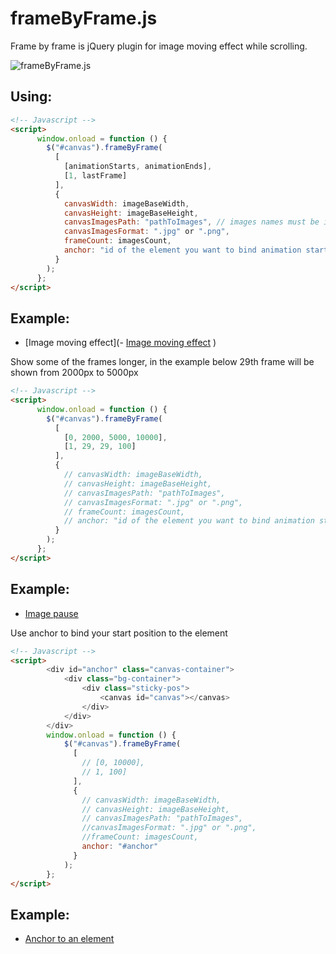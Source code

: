# frameByFrame.js
Frame by frame is jQuery plugin for image moving effect while scrolling.

![frameByFrame.js](http://iself-inox.ru/img/gif.gif)

## Using:
```html
<!-- Javascript -->
<script>
      window.onload = function () {
        $("#canvas").frameByFrame(
          [
            [animationStarts, animationEnds],
            [1, lastFrame]
          ],
          {
            canvasWidth: imageBaseWidth,
            canvasHeight: imageBaseHeight,
            canvasImagesPath: "pathToImages", // images names must be in order from 1 (1.png) to last number (100.png)
            canvasImagesFormat: ".jpg" or ".png",
            frameCount: imagesCount,
            anchor: "id of the element you want to bind animation start" // not obligatory
          }
        );
      };
</script>
```

## Example:
- [Image moving effect](- [Image moving effect](https://codesandbox.io/s/frosty-ramanujan-bhdur?file=/index.html)
)

Show some of the frames longer, in the example below 29th frame will be shown from 2000px to 5000px
```html
<!-- Javascript -->
<script>
      window.onload = function () {
        $("#canvas").frameByFrame(
          [
            [0, 2000, 5000, 10000],
            [1, 29, 29, 100]
          ],
          {
            // canvasWidth: imageBaseWidth,
            // canvasHeight: imageBaseHeight,
            // canvasImagesPath: "pathToImages",
            // canvasImagesFormat: ".jpg" or ".png",
            // frameCount: imagesCount,
            // anchor: "id of the element you want to bind animation start" // not obligatory
          }
        );
      };
</script>
```
## Example:
- [Image pause](https://codesandbox.io/s/wizardly-napier-0z9ls)


Use anchor to bind your start position to the element
```html
<!-- Javascript -->
<script>
        <div id="anchor" class="canvas-container">
            <div class="bg-container">
                <div class="sticky-pos">
                    <canvas id="canvas"></canvas>
                </div>
            </div>
        </div>
        window.onload = function () {
            $("#canvas").frameByFrame(
              [
                // [0, 10000],
                // 1, 100]
              ],
              {
                // canvasWidth: imageBaseWidth,
                // canvasHeight: imageBaseHeight,
                // canvasImagesPath: "pathToImages",
                //canvasImagesFormat: ".jpg" or ".png",
                //frameCount: imagesCount,
                anchor: "#anchor" 
              }
            );
        };
</script>
```
## Example:
- [Anchor to an element](https://codesandbox.io/s/xenodochial-hellman-9hwom)
